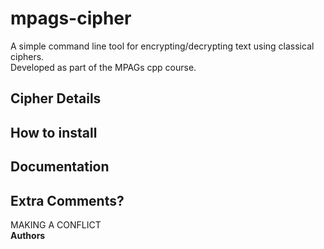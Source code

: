 # mpags-cipher
A simple command line tool for encrypting/decrypting text using classical ciphers.  
Developed as part of the MPAGs cpp course.  

## Cipher Details

## How to install

## Documentation

## Extra Comments?
MAKING A CONFLICT  
**Authors** 
